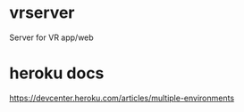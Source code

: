 # vrserver
Server for VR app/web

# heroku docs
https://devcenter.heroku.com/articles/multiple-environments